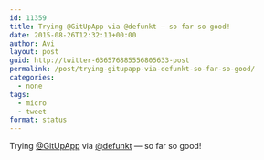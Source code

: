 ```yaml
---
id: 11359
title: Trying @GitUpApp via @defunkt — so far so good!
date: 2015-08-26T12:32:11+00:00
author: Avi
layout: post
guid: http://twitter-636576885556805633-post
permalink: /post/trying-gitupapp-via-defunkt-so-far-so-good/
categories:
  - none
tags:
  - micro
  - tweet
format: status
---
```

Trying [@GitUpApp](http://twitter.com/GitUpApp) via [@defunkt](http://twitter.com/defunkt) — so far so good!